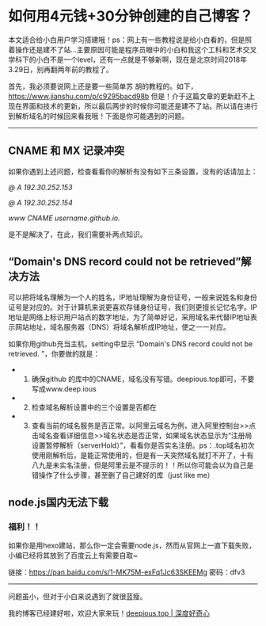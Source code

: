 # 如何用4元钱+30分钟创建的自己博客？

本文适合给小白用户学习搭建哦！ps：网上有一些教程说是给小白看的，但是照着操作还是建不了站...主要原因可能是程序员眼中的小白和我这个工科和艺术交叉学科下的小白不是一个level，还有一点就是不够新啊，现在是北京时间2018年3.29日，别再翻两年前的教程了。

首先，我必须要说网上还是要一些简单苏 胡的教程的。如下，<https://www.jianshu.com/p/c9295bacd98b> 但是！介于这篇文章的更新赶不上现在界面和技术的更新，所以最后两步的时候你可能还是建不了站。所以请在进行到解析域名的时候回来看我哦！下面是你可能遇到的问题。

------

## CNAME 和 MX 记录冲突 

如果你遇到上述问题，检查看看你的解析有没有如下三条设置，没有的话请加上：

*@         A             192.30.252.153*

*@         A             192.30.252.154*

*www      CNAME           username.github.io.*

是不是解决了，在此，我们需要补两点知识。

## “Domain's DNS record could not be retrieved”解决方法

可以把将域名理解为一个人的姓名，IP地址理解为身份证号，一般来说姓名和身份证号是对应的。对于计算机来说更喜欢存储身份证号，我们则更擅长记忆名字。IP地址是网络上标识用户站点的数字地址，为了简单好记，采用域名来代替IP地址表示网站地址，域名服务器（DNS）将域名解析成IP地址，使之一一对应。

如果你用github充当主机，setting中显示 “Domain's DNS record could not be retrieved. ”，你要做的就是：

* 1. 确保github 的库中的CNAME，域名没有写错。deepious.top即可，不要写成www.deep.ious
* 2. 检查域名解析设置中的三个设置是否都在
* 3. 查看当前的域名服务是否正常。以阿里云域名为例，进入阿里控制台>>点击域名查看详细信息>>域名状态是否正常，如果域名状态显示为“注册局设置暂停解析（serverHold）”，看看你是否实名注册。ps：.top域名初次使用刚解析后，是能正常使用的，但是有一天突然域名就打不开了，十有八九是未实名注册，但是阿里云是不提示的！！所以你可能会以为自己是错操作了什么步骤，甚至删了自己建好的库（just like me）

## node.js国内无法下载

### 福利！！

如果你是用hexo建站，那么你一定会需要node.js，然而从官网上一直下载失败，小编已经将其放到了百度云上有需要自取~

链接：<https://pan.baidu.com/s/1-MK75M-exFq1Jc63SKEEMg>  密码：dfv3 

------

问题虽小，但对于小白来说遇到了就很蓝瘦。

我的博客已经建好啦，欢迎大家来玩！[deepious.top | 深度好奇心](http://deepious.top/)
